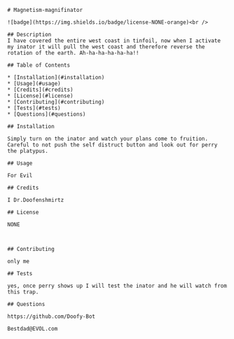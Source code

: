 
    # Magnetism-magnifinator   

    ![badge](https://img.shields.io/badge/license-NONE-orange)<br />
  
    ## Description
    I have covered the entire west coast in tinfoil, now when I activate my inator it will pull the west coast and therefore reverse the rotation of the earth. Ah-ha-ha-ha-ha-ha!!

    ## Table of Contents
  
    * [Installation](#installation)
    * [Usage](#usage)
    * [Credits](#credits)
    * [License](#license)
    * [Contributing](#contributing)
    * [Tests](#tests)
    * [Questions](#questions)
  
    ## Installation
  
    Simply turn on the inator and watch your plans come to fruition. Careful to not push the self distruct button and look out for perry the platypus.
  
    ## Usage
  
    For Evil
  
    ## Credits
  
    I Dr.Doofenshmirtz
  
    ## License
  
    NONE



    ## Contributing
  
    only me
  
    ## Tests
  
    yes, once perry shows up I will test the inator and he will watch from this trap.
  
    ## Questions

    https://github.com/Doofy-Bot
  
    Bestdad@EVOL.com
    
    